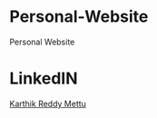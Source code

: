 # Personal-Website
Personal Website 

# LinkedIN

<div class="badge-base LI-profile-badge" data-locale="en_US" data-size="medium" data-theme="dark" data-type="HORIZONTAL" data-vanity="karthik-mettu" data-version="v1"><a class="badge-base__link LI-simple-link" href="https://www.linkedin.com/in/karthik-mettu?trk=profile-badge">Karthik Reddy Mettu</a></div>
              
